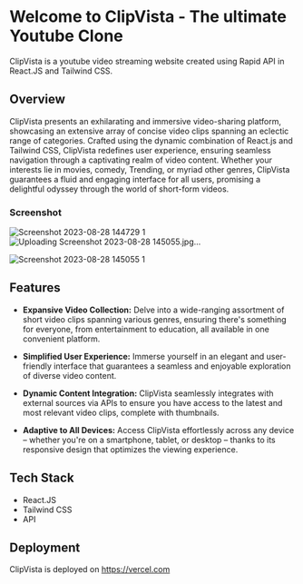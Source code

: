 # Welcome to ClipVista - The ultimate Youtube Clone

ClipVista is a youtube video streaming website created using Rapid API in React.JS and Tailwind CSS.

## Overview

ClipVista presents an exhilarating and immersive video-sharing platform, showcasing an extensive array of concise video clips spanning an eclectic range of categories. Crafted using the dynamic combination of React.js and Tailwind CSS, ClipVista redefines user experience, ensuring seamless navigation through a captivating realm of video content. Whether your interests lie in movies, comedy, Trending, or myriad other genres, ClipVista guarantees a fluid and engaging interface for all users, promising a delightful odyssey through the world of short-form videos.

### Screenshot
![Screenshot 2023-08-28 144729 1](https://github.com/Anandakrishnan21/dk.t-youtube-react/assets/121444809/102166db-590a-49d9-a8aa-98178d01bfa1)
![Uploading Screenshot 2023-08-28 145055.jpg…]()

![Screenshot 2023-08-28 145055 1](https://github.com/Anandakrishnan21/dk.t-youtube-react/assets/121444809/4bc008fe-8636-4f4e-aa18-53526045215f)


## Features

- **Expansive Video Collection:** Delve into a wide-ranging assortment of short video clips spanning various genres, ensuring there's something for everyone, from entertainment to education, all available in one convenient platform.

- **Simplified User Experience:** Immerse yourself in an elegant and user-friendly interface that guarantees a seamless and enjoyable exploration of diverse video content.

- **Dynamic Content Integration:** ClipVista seamlessly integrates with external sources via APIs to ensure you have access to the latest and most relevant video clips, complete with thumbnails.

- **Adaptive to All Devices:** Access ClipVista effortlessly across any device – whether you're on a smartphone, tablet, or desktop – thanks to its responsive design that optimizes the viewing experience.


## Tech Stack

- React.JS
- Tailwind CSS
- API

## Deployment

ClipVista is deployed on https://vercel.com

